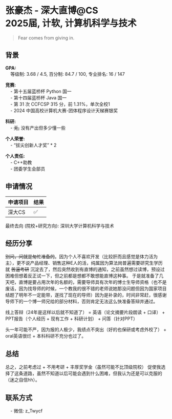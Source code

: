 # 张豪杰 - 深大直博@CS<br>2025届, 计软, 计算机科学与技术
>Fear comes from giving in.<br>

## 背景
**GPA:**<br>
&nbsp;&nbsp;&nbsp;&nbsp;等级制: 3.68 / 4.5, 百分制: 84.7 / 100, 专业排名: 16 / 147<br>

**竞赛:**<br>
&nbsp;&nbsp;&nbsp;&nbsp;- 第十五届蓝桥杯 Python 国一<br>
&nbsp;&nbsp;&nbsp;&nbsp;- 第十四届蓝桥杯 Java 国一<br>
&nbsp;&nbsp;&nbsp;&nbsp;- 第 31 次 CCFCSP 315 分，前 1.31%，单次全校1<br>
&nbsp;&nbsp;&nbsp;&nbsp;- 2024 中国高校计算机大赛-团体程序设计天梯赛银奖<br>

**科研:**<br>
&nbsp;&nbsp;&nbsp;&nbsp;- ~~无,~~ 没有产出但多少懂一些<br>

**个人荣誉:**<br>
&nbsp;&nbsp;&nbsp;&nbsp;- “拔尖创新人才奖” * 2<br>

**个人责任:**<br>
&nbsp;&nbsp;&nbsp;&nbsp;- C++助教<br>
&nbsp;&nbsp;&nbsp;&nbsp;- 团委学生会部员<br>

## 申请情况

|  申请项目   | 结果 |
|  ----  | ----  |
| 深大CS  | ✅ |

最终去向 (院校+研究方向): 深圳大学计算机科学与技术

## 经历分享
~~别问，问就是匆忙准备的~~。因为个人不喜欢开发（比较肝而且感觉是体力活为主），更不说产品经理、销售这种E人的活，纯属因为算法岗普遍需要研究生学历就 ~~苦逼考研~~ 沉淀去了，然后突然收到有直博的通知，之前虽然想过读博，预设过困难但想着反正试一下，但之前都是想都不敢想能直博这种事。
于是就准备了几天吧，直博是要占用次年的名额的，需要导师具有次年的博士生导师资格（也不是废话，因为找导师的时候，一个教我的很不错的老师说她那没问题但因为国家项目结题了明年不一定能带，遂找了现在的导师）因为是补录的，时间非常赶，很感谢导师下的一个博一师兄给的部分材料，否则肯定无法这么快准备答辩并通过。

线上答辩（24年是这样以后就不知道了） = 英语（论文摘要片段朗读 + 口译） + PPT报告（个人经历 + 现有工作 + 科研计划） + 问答（针对PPT）

头一年可能不严，因为报的人极少，我绩点不突出（好的也保研或考虑外校了） + oral英语很烂 + 本科科研不充分也过了。

## 总结
总之，之前考虑过 + 不用考研 + 丰厚奖学金（虽然可能不比顶级院校） 促使我选择了这条道路，虽然不知道以后可能会遇到什么困难，但我认为还是可以克服的（迷之自信hh）。

## 联系方式
&nbsp;&nbsp;&nbsp;&nbsp;- 微信: z_Twycf